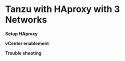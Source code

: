 # Tanzu with HAproxy with 3 Networks


**Setup HAproxy**

**vCenter enablement**

**Trouble shooting**



